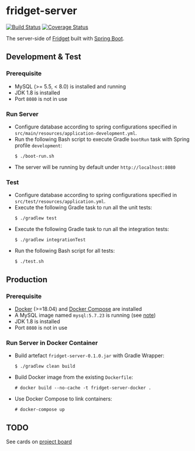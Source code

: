 # fridget-server

[![Build Status](https://travis-ci.org/YuKitAs/fridget-server.svg?branch=master)](https://travis-ci.org/YuKitAs/fridget-server)
[![Coverage Status](https://coveralls.io/repos/github/YuKitAs/fridget-server/badge.svg?branch=master)](https://coveralls.io/github/YuKitAs/fridget-server?branch=master)

The server-side of [Fridget](https://github.com/YuKitAs/fridget-android) built with [Spring Boot](https://spring.io/projects/spring-boot).

## Development & Test

### Prerequisite

* MySQL (>= 5.5, < 8.0) is installed and running
* JDK 1.8 is installed
* Port `8080` is not in use

### Run Server

* Configure database according to spring configurations specified in `src/main/resources/application-development.yml`.
* Run the following Bash script to execute Gradle `bootRun` task with Spring profile `development`:
  ```console
  $ ./boot-run.sh
  ```
* The server will be running by default under `http://localhost:8080`

### Test

* Configure database according to spring configurations specified in `src/test/resources/application.yml`.
* Execute the following Gradle task to run all the unit tests:
  ```console
  $ ./gradlew test
  ```
* Execute the following Gradle task to run all the integration tests:
  ```console
  $ ./gradlew integrationTest
  ```
* Run the following Bash script for all tests:
  ```console
  $ ./test.sh
  ```

## Production

### Prerequisite

* [Docker](https://docs.docker.com/install/) (>=18.04) and [Docker Compose](https://docs.docker.com/compose/install/#prerequisites) are installed
* A MySQL image named `mysql:5.7.23` is running (see [note](https://github.com/YuKitAs/tech-note/blob/master/container/dockerize-spring-boot-app-with-mysql.md))
* JDK 1.8 is installed
* Port `8080` is not in use

### Run Server in Docker Container

* Build artefact `fridget-server-0.1.0.jar` with Gradle Wrapper:
  ```console
  $ ./gradlew clean build
  ```
* Build Docker image from the existing `Dockerfile`:
  ```console
  # docker build --no-cache -t fridget-server-docker .
  ```
* Use Docker Compose to link containers:
  ```console
  # docker-compose up
  ```

## TODO

See cards on [project board](https://github.com/YuKitAs/fridget-android/projects/3)
